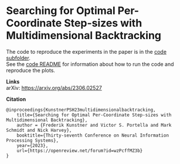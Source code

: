 # Searching for Optimal Per-Coordinate Step-sizes with Multidimensional Backtracking 

The code to reproduce the experiments in the paper is in the [code subfolder](code/).  
See the [code README](code/README.md) for information about how to run the code and reproduce the plots.

**Links**  
arXiv: https://arxiv.org/abs/2306.02527

**Citation**
```
@inproceedings{KunstnerPSH23multidimensionalbacktracking,
    title={Searching for Optimal Per-Coordinate Step-sizes with Multidimensional Backtracking},
    author = {Frederik Kunstner and Victor S. Portella and Mark Schmidt and Nick Harvey},
    booktitle={Thirty-seventh Conference on Neural Information Processing Systems},
    year={2023},
    url={https://openreview.net/forum?id=wzPcffMZ3b}
}
```
